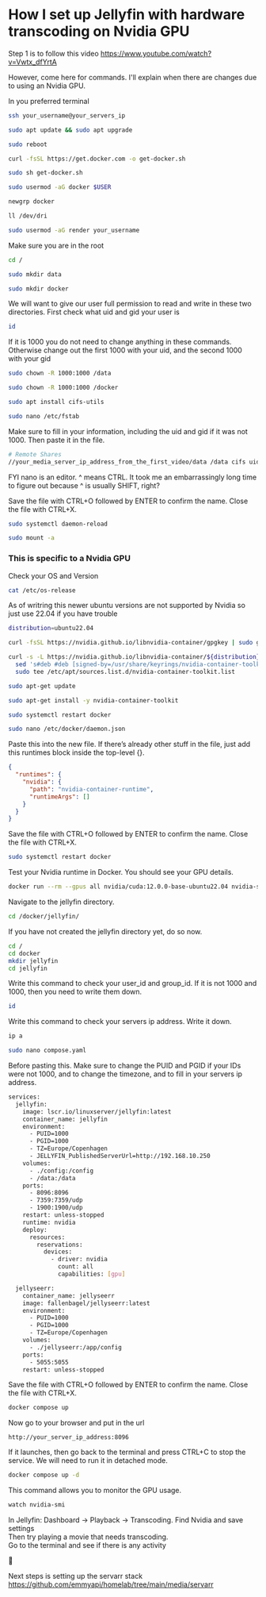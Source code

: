 # How I set up Jellyfin with hardware transcoding on Nvidia GPU

Step 1 is to follow this video https://www.youtube.com/watch?v=Vwtx_dfYrtA

However, come here for commands. I'll explain when there are changes due to using an Nvidia GPU. 

In you preferred terminal

```bash
ssh your_username@your_servers_ip
```

```bash
sudo apt update && sudo apt upgrade
```

```bash
sudo reboot
```

```bash
curl -fsSL https://get.docker.com -o get-docker.sh
```

```bash
sudo sh get-docker.sh
```

```bash
sudo usermod -aG docker $USER
```

```bash
newgrp docker
```

```bash
ll /dev/dri
```

```bash
sudo usermod -aG render your_username
```

Make sure you are in the root
```bash
cd /
```

```bash
sudo mkdir data
```

```bash
sudo mkdir docker
```

We will want to give our user full permission to read and write in these two directories. 
First check what uid and gid your user is
```bash
id
```

If it is 1000 you do not need to change anything in these commands. Otherwise change out the first 1000 with your uid, and the second 1000 with your gid
```bash
sudo chown -R 1000:1000 /data
```

```bash
sudo chown -R 1000:1000 /docker
```

```bash
sudo apt install cifs-utils
```

```bash
sudo nano /etc/fstab
```

Make sure to fill in your information, including the uid and gid if it was not 1000. 
Then paste it in the file. 
```bash
# Remote Shares
//your_media_server_ip_address_from_the_first_video/data /data cifs uid=1000,gid=1000,username=your_username,password=your_password,iocharset=utf8 0 0
```
FYI nano is an editor. ^ means CTRL. It took me an embarrassingly long time to figure out because ^ is usually SHIFT, right? 

Save the file with CTRL+O followed by ENTER to confirm the name. Close the file with CTRL+X. 

```bash
sudo systemctl daemon-reload
```

```bash
sudo mount -a
```


### This is specific to a Nvidia GPU

Check your OS and Version
```bash
cat /etc/os-release
```
As of writring this newer ubuntu versions are not supported by Nvidia so just use 22.04 if you have trouble
```bash
distribution=ubuntu22.04
```

```bash
curl -fsSL https://nvidia.github.io/libnvidia-container/gpgkey | sudo gpg --dearmor -o /usr/share/keyrings/nvidia-container-toolkit-keyring.gpg
```

```bash
curl -s -L https://nvidia.github.io/libnvidia-container/${distribution}/libnvidia-container.list | \
  sed 's#deb #deb [signed-by=/usr/share/keyrings/nvidia-container-toolkit-keyring.gpg] #' | \
  sudo tee /etc/apt/sources.list.d/nvidia-container-toolkit.list
```

```bash
sudo apt-get update
```

```bash
sudo apt-get install -y nvidia-container-toolkit
```

```bash
sudo systemctl restart docker
```

```bash
sudo nano /etc/docker/daemon.json
```

Paste this into the new file. If there’s already other stuff in the file, just add this runtimes block inside the top-level {}.
```json
{
  "runtimes": {
    "nvidia": {
      "path": "nvidia-container-runtime",
      "runtimeArgs": []
    }
  }
}
```
Save the file with CTRL+O followed by ENTER to confirm the name. Close the file with CTRL+X. 

```bash
sudo systemctl restart docker
```

Test your Nvidia runtime in Docker. You should see your GPU details.
```bash
docker run --rm --gpus all nvidia/cuda:12.0.0-base-ubuntu22.04 nvidia-smi
```

Navigate to the jellyfin directory. 
```bash
cd /docker/jellyfin/
```

If you have not created the jellyfin directory yet, do so now.
```bash
cd /
cd docker
mkdir jellyfin
cd jellyfin
```

Write this command to check your user_id and group_id. If it is not 1000 and 1000, then you need to write them down.
```bash
id
```

Write this command to check your servers ip address. Write it down.
```bash
ip a
```

```bash
sudo nano compose.yaml
```

Before pasting this. Make sure to change the PUID and PGID if your IDs were not 1000, and to change the timezone, and to fill in your servers ip address. 
```bash
services:
  jellyfin:
    image: lscr.io/linuxserver/jellyfin:latest
    container_name: jellyfin
    environment:
      - PUID=1000
      - PGID=1000
      - TZ=Europe/Copenhagen
      - JELLYFIN_PublishedServerUrl=http://192.168.10.250
    volumes:
      - ./config:/config
      - /data:/data
    ports:
      - 8096:8096
      - 7359:7359/udp
      - 1900:1900/udp
    restart: unless-stopped
    runtime: nvidia
    deploy:
      resources:
        reservations:
          devices:
            - driver: nvidia
              count: all
              capabilities: [gpu]

  jellyseerr:
    container_name: jellyseerr
    image: fallenbagel/jellyseerr:latest
    environment:
      - PUID=1000
      - PGID=1000
      - TZ=Europe/Copenhagen
    volumes:
      - ./jellyseerr:/app/config
    ports:
      - 5055:5055
    restart: unless-stopped
```
Save the file with CTRL+O followed by ENTER to confirm the name. Close the file with CTRL+X. 

```bash
docker compose up
```

Now go to your browser and put in the url 
```url
http://your_server_ip_address:8096
```

If it launches, then go back to the terminal and press CTRL+C to stop the service. 
We will need to run it in detached mode. 
```bash
docker compose up -d
```

This command allows you to monitor the GPU usage. <br>
```bash
watch nvidia-smi
```

In Jellyfin: Dashboard → Playback → Transcoding. Find Nvidia and save settings<br>
Then try playing a movie that needs transcoding. <br>
Go to the terminal and see if there is any activity <br>



🚀


Next steps is setting up the servarr stack
https://github.com/emmyapi/homelab/tree/main/media/servarr


